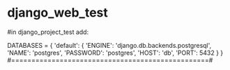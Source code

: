 # django_web_test


#in django_project_test add:

DATABASES = {
    'default': {
        'ENGINE': 'django.db.backends.postgresql',
        'NAME': 'postgres',
        'PASSWORD': 'postgres',
        'HOST': 'db',
        'PORT': 5432
    }
}
#=================================================#

